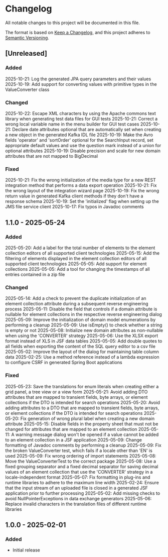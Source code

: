 # Changelog

All notable changes to this project will be documented in this file.

The format is based on [Keep a Changelog](https://keepachangelog.com/en/1.1.0/),
and this project adheres to [Semantic Versioning](https://semver.org/spec/v2.0.0.html).

## [Unreleased]

### Added
2025-10-21: Log the generated JPA query parameters and their values
2025-10-19: Add support for converting values with primitive types in the ValueConverter class

### Changed
2025-10-22: Escape XML characters by using the Apache commons text library when generating test data files for GUI tests
2025-10-21: Correct a wrong local variable name in the menu builder for GUI test cases
2025-10-21: Declare date attributes optional that are automatically set when creating a new object in the generated Kafka IDL file
2025-10-19: Make the Avro fields 'operator' and 'sortOrder' optional for the SearchInput record, set appropriate default values
            and use the question mark instead of a union for optional attributes
2025-10-19: Disable precision and scale for new domain attributes that are not mapped to BigDecimal

### Fixed
2025-10-21: Fix the wrong initialization of the media type for a new REST integration method that performs a data export operation
2025-10-21: Fix the wrong layout of the integration wizard page
2025-10-19: Fix the wrong return value in generated Kafka client methods if they don't have a response schema
2025-10-19: Set the 'initialized' flag when setting up the JMS file service client
2025-10-17: Fix typos in Javadoc comments

## 1.1.0 - 2025-05-24

### Added
2025-05-20: Add a label for the total number of elements to the element collection editors of all supported client technologies
2025-05-15: Add the filtering of elements displayed in the element collection editors of all supported client technologies
2025-05-05: Add support for element collections
2025-05-05: Add a tool for changing the timestamps of all entries contained in a zip file

### Changed
2025-05-14: Add a check to prevent the duplicate initialization of an element collection attribute during a subsequent reverse
            engineering process
2025-05-11: Disable the field that controls if a domain attribute is nullable for element collections in the respective reverse
            engineering dialog
2025-05-09: Improve the initialization of domain model enumerations by performing a cleanup
2025-05-09: Use isEmpty() to check whether a string is empty or not
2025-05-08: Initialize new domain attributes as non-nullable when using the 'CONVERTER' strategy
2025-05-06: Use the XLSX export format instead of XLS in JSF data tables
2025-05-05: Add double quotes to all fields when exporting the content of the SQL query editor to a csv file
2025-05-02: Improve the layout of the dialog for maintaining table column data
2025-02-25: Use a method reference instead of a lambda expression to configure CSRF in generated Spring Boot applications

### Fixed
2025-05-23: Save the translations for enum literals when creating either a grid panel, a tree view or a view form
2025-05-21: Avoid adding DTO attributes that are mapped to transient fields, byte arrays, or element collections if the DTO is
            intended for search operations
2025-05-20: Avoid adding attributes to a DTO that are mapped to transient fields, byte arrays, or element collections if the DTO
            is intended for search operations
2025-05-20: Fix generation of wrong plural label when creating a new domain attribute
2025-05-15: Disable fields in the property sheet that must not be changed for attributes that are mapped to an element collection
2025-05-11: A warning message dialog won't be opened if a value cannot be added to an element collection in a JSF application
2025-05-09: Change formatting of Javadoc comments by performing a cleanup
2025-05-09: Fix the broken ValueConverter test, which fails if a locale other than 'EN' is used
2025-05-09: Fix wrong ordering of import statements
2025-05-08: Move the ValueConverterTest to the correct package
2025-05-08: Use a fixed grouping separator and a fixed decimal separator for saving decimal values of an element collection that
            use the 'CONVERTER' strategy in a locale-independent format
2025-05-07: Fix formatting in plug-ins and runtime libraries to adhere to the maximum line width
2025-02-24: Ensure that the input stream of an uploaded file is closed in a generated JSF application prior to further processing
2025-05-02: Add missing checks to avoid NullPointerExceptions in data exchange generators
2025-05-06: Replace invalid characters in the translation files of different runtime libraries

## 1.0.0 - 2025-02-01

### Added
- Initial release
